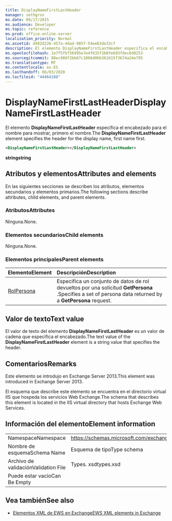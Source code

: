 ```yaml
---
title: DisplayNameFirstLastHeader
manager: sethgros
ms.date: 09/17/2015
ms.audience: Developer
ms.topic: reference
ms.prod: office-online-server
localization_priority: Normal
ms.assetid: d482d226-457a-4dad-985f-54ee63de33cf
description: El elemento DisplayNameFirstLastHeader especifica el encabezado para el nombre para mostrar, primero el nombre.
ms.openlocfilehash: 1e7f5fbf56995e7e4f635f1b0fe693fdec8d8253
ms.sourcegitcommit: 88ec988f2bb67c1866d06b361615f3674a24e795
ms.translationtype: MT
ms.contentlocale: es-ES
ms.lasthandoff: 06/03/2020
ms.locfileid: "44464108"
---
```

# <a name="displaynamefirstlastheader"></a><span data-ttu-id="b968e-103">DisplayNameFirstLastHeader</span><span class="sxs-lookup"><span data-stu-id="b968e-103">DisplayNameFirstLastHeader</span></span>

<span data-ttu-id="b968e-104">El elemento **DisplayNameFirstLastHeader** especifica el encabezado para el nombre para mostrar, primero el nombre.</span><span class="sxs-lookup"><span data-stu-id="b968e-104">The **DisplayNameFirstLastHeader** element specifies the header for the display name, first name first.</span></span> 
  
```XML
<DisplayNameFirstLastHeader></DisplayNameFirstLastHeader>
```

 <span data-ttu-id="b968e-105">**string**</span><span class="sxs-lookup"><span data-stu-id="b968e-105">**string**</span></span>
## <a name="attributes-and-elements"></a><span data-ttu-id="b968e-106">Atributos y elementos</span><span class="sxs-lookup"><span data-stu-id="b968e-106">Attributes and elements</span></span>

<span data-ttu-id="b968e-107">En las siguientes secciones se describen los atributos, elementos secundarios y elementos primarios.</span><span class="sxs-lookup"><span data-stu-id="b968e-107">The following sections describe attributes, child elements, and parent elements.</span></span>
  
### <a name="attributes"></a><span data-ttu-id="b968e-108">Atributos</span><span class="sxs-lookup"><span data-stu-id="b968e-108">Attributes</span></span>

<span data-ttu-id="b968e-109">Ninguna.</span><span class="sxs-lookup"><span data-stu-id="b968e-109">None.</span></span>
  
### <a name="child-elements"></a><span data-ttu-id="b968e-110">Elementos secundarios</span><span class="sxs-lookup"><span data-stu-id="b968e-110">Child elements</span></span>

<span data-ttu-id="b968e-111">Ninguna.</span><span class="sxs-lookup"><span data-stu-id="b968e-111">None.</span></span>
  
### <a name="parent-elements"></a><span data-ttu-id="b968e-112">Elementos principales</span><span class="sxs-lookup"><span data-stu-id="b968e-112">Parent elements</span></span>

|<span data-ttu-id="b968e-113">**Elemento**</span><span class="sxs-lookup"><span data-stu-id="b968e-113">**Element**</span></span>|<span data-ttu-id="b968e-114">**Descripción**</span><span class="sxs-lookup"><span data-stu-id="b968e-114">**Description**</span></span>|
|:-----|:-----|
|[<span data-ttu-id="b968e-115">Rol</span><span class="sxs-lookup"><span data-stu-id="b968e-115">Persona</span></span>](persona.md) <br/> |<span data-ttu-id="b968e-116">Especifica un conjunto de datos de rol devueltos por una solicitud **GetPersona** .</span><span class="sxs-lookup"><span data-stu-id="b968e-116">Specifies a set of persona data returned by a **GetPersona** request.</span></span>  <br/> |
   
## <a name="text-value"></a><span data-ttu-id="b968e-117">Valor de texto</span><span class="sxs-lookup"><span data-stu-id="b968e-117">Text value</span></span>

<span data-ttu-id="b968e-118">El valor de texto del elemento **DisplayNameFirstLastHeader** es un valor de cadena que especifica el encabezado.</span><span class="sxs-lookup"><span data-stu-id="b968e-118">The text value of the **DisplayNameFirstLastHeader** element is a string value that specifies the header.</span></span> 
  
## <a name="remarks"></a><span data-ttu-id="b968e-119">Comentarios</span><span class="sxs-lookup"><span data-stu-id="b968e-119">Remarks</span></span>

<span data-ttu-id="b968e-120">Este elemento se introdujo en Exchange Server 2013.</span><span class="sxs-lookup"><span data-stu-id="b968e-120">This element was introduced in Exchange Server 2013.</span></span>
  
<span data-ttu-id="b968e-121">El esquema que describe este elemento se encuentra en el directorio virtual IIS que hospeda los servicios Web Exchange.</span><span class="sxs-lookup"><span data-stu-id="b968e-121">The schema that describes this element is located in the IIS virtual directory that hosts Exchange Web Services.</span></span>
  
## <a name="element-information"></a><span data-ttu-id="b968e-122">Información del elemento</span><span class="sxs-lookup"><span data-stu-id="b968e-122">Element information</span></span>

|||
|:-----|:-----|
|<span data-ttu-id="b968e-123">Namespace</span><span class="sxs-lookup"><span data-stu-id="b968e-123">Namespace</span></span>  <br/> |https://schemas.microsoft.com/exchange/services/2006/types  <br/> |
|<span data-ttu-id="b968e-124">Nombre de esquema</span><span class="sxs-lookup"><span data-stu-id="b968e-124">Schema Name</span></span>  <br/> |<span data-ttu-id="b968e-125">Esquema de tipo</span><span class="sxs-lookup"><span data-stu-id="b968e-125">Type schema</span></span>  <br/> |
|<span data-ttu-id="b968e-126">Archivo de validación</span><span class="sxs-lookup"><span data-stu-id="b968e-126">Validation File</span></span>  <br/> |<span data-ttu-id="b968e-127">Types. xsd</span><span class="sxs-lookup"><span data-stu-id="b968e-127">types.xsd</span></span>  <br/> |
|<span data-ttu-id="b968e-128">Puede estar vacío</span><span class="sxs-lookup"><span data-stu-id="b968e-128">Can Be Empty</span></span>  <br/> ||
   
## <a name="see-also"></a><span data-ttu-id="b968e-129">Vea también</span><span class="sxs-lookup"><span data-stu-id="b968e-129">See also</span></span>

- [<span data-ttu-id="b968e-130">Elementos XML de EWS en Exchange</span><span class="sxs-lookup"><span data-stu-id="b968e-130">EWS XML elements in Exchange</span></span>](ews-xml-elements-in-exchange.md)

